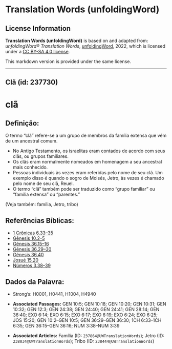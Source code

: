 # Translation Words (unfoldingWord)

## License Information

**Translation Words (unfoldingWord)** is based on and adapted from: _unfoldingWord® Translation Words_, [unfoldingWord](https://unfoldingword.org/utw), 2022, which is licensed under a [CC BY-SA 4.0 license](https://creativecommons.org/licenses/by-sa/4.0/legalcode.en).

This markdown version is provided under the same license.



--------------------------------

## Clã (id: 237730)

clã
===

Definição:
----------

O termo “clã” refere\-se a um grupo de membros da família extensa que vêm de um ancestral comum.

* No Antigo Testamento, os israelitas eram contados de acordo com seus clãs, ou grupos familiares.
* Os clãs eram normalmente nomeados em homenagem a seu ancestral mais conhecido.
* Pessoas individuais às vezes eram referidas pelo nome de seu clã. Um exemplo disso é quando o sogro de Moisés, Jetro, às vezes é chamado pelo nome de seu clã, Reuel.
* O termo “clã” também pode ser traduzido como “grupo familiar” ou “família extensa” ou “parentes.”

(Veja também: família, Jetro, tribo)

Referências Bíblicas:
---------------------

* [1 Crônicas 6\.33–35](https://ref.ly/1Chr6:33-1Chr6:35)
* [Gênesis 10\.2–5](https://ref.ly/Gen10:2-Gen10:5)
* [Gênesis 36\.15–16](https://ref.ly/Gen36:15-Gen36:16)
* [Gênesis 36\.29–30](https://ref.ly/Gen36:29-Gen36:30)
* [Gênesis 36\.40](https://ref.ly/Gen36:40)
* [Josué 15\.20](https://ref.ly/Josh15:20)
* [Números 3\.38–39](https://ref.ly/Num3:38-Num3:39)

Dados da Palavra:
-----------------

* Strong’s: H0001, H0441, H1004, H4940

* **Associated Passages:** GEN 10:5; GEN 10:18; GEN 10:20; GEN 10:31; GEN 10:32; GEN 12:3; GEN 24:38; GEN 24:40; GEN 24:41; GEN 28:14; GEN 36:40; EXO 6:14; EXO 6:15; EXO 6:17; EXO 6:19; EXO 6:24; EXO 6:25; JOS 15:20; GEN 10:2–GEN 10:5; GEN 36:29–GEN 36:30; 1CH 6:33–1CH 6:35; GEN 36:15–GEN 36:16; NUM 3:38–NUM 3:39
* **Associated Articles:** Família (ID: `237864@UWTranslationWords`); Jetro (ID: `238034@UWTranslationWords`); Tribo (ID: `238444@UWTranslationWords`)

